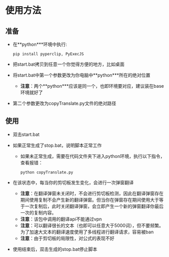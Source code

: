 # 使用方法

## 准备

- 在**python\***环境中执行:
  
  ```shell
  pip install pyperclip, PyExecJS
  ```
  
- 把start.bat拷贝到任意一个你觉得方便的地方，比如桌面

- 将start.bat中第一个参数更改为你电脑中**python\***所在的绝对位置

  - **注意**：两个**python\***应该是同一个，也即环境要对应，建议装在base环境就好了

- 第二个参数更改为copyTranslate.py文件的绝对路径
## 使用

- 双击start.bat

- 如果正常生成了stop.bat，说明脚本正常工作

  - 如果未正常生成，需要在代码文件夹下进入python环境，执行以下指令，查看报错：

    ```shell
    python copyTranslate.py
    ```

- 在该状态中，每当你的剪切板发生变化，会进行一次弹窗翻译

  - **注意**：在翻译弹窗未关闭时，不会进行剪切板检测，因此在翻译弹窗存在期间使用复制不会产生新的翻译弹窗。但当你在弹窗存在期间使用大于等于一次复制后，此时关闭翻译弹窗，会立即产生一个新的弹窗翻译你最后一次的复制内容。
  - **注意**：该包中调用的翻译api不能通过vpn
  - **注意**：可以翻译很长的文本（也即可以任意大于5000词），但不要频繁。为了加速大文本的翻译速度使用了多线程进行翻译请求，容易被ban
  - **注意**：由于剪切板的局限性，对公式的表现不好

- 使用结束后，双击生成的stop.bat停止脚本